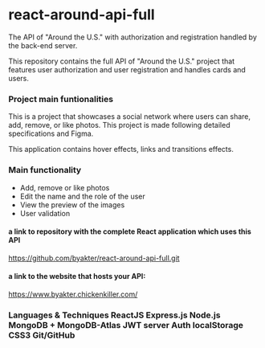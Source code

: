 # react-around-api-full

The API of "Around the U.S." with authorization and registration handled by the back-end server.

This repository contains the full API of "Around the U.S." project that features user authorization and user registration and handles cards and users.

<h3>Project main funtionalities</h3>

This is a project that showcases a social network where users can share, add, remove, or like photos. This project is made following detailed specifications and Figma.

This application contains hover effects, links and transitions effects.

<h3>Main functionality</h3>
<ul>
<li>Add, remove or like photos</Li>
<li>
Edit the name and the role of the user
</Li>
<li>
View the preview of the images
</Li>
<li>User validation</Li>
</ul>

<h4>
a link to repository with the complete React application which uses this API
</h4>

https://github.com/byakter/react-around-api-full.git

<h4>
 a link to the website that hosts your API:
</h4>

https://www.byakter.chickenkiller.com/

<h3>
Languages & Techniques
ReactJS
Express.js
Node.js
MongoDB + MongoDB-Atlas
JWT server Auth
localStorage
CSS3
Git/GitHub
</h3>


